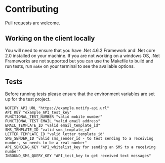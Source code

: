 # Contributing

Pull requests are welcome.

## Working on the client locally

You will need to ensure that you have .Net 4.6.2 Framework and .Net core 2.0 installed on your machine.
If you are not working on a windows OS, .Net Frameworks are not supported but you can use the Makefile to build and run tests, run `make` on your terminal to see the available options.

## Tests

Before running tests please ensure that the environment variables are set up for the test project.

```
NOTIFY_API_URL "https://example.notify-api.url"
API_KEY "example_API_test_key"
FUNCTIONAL_TEST_NUMBER "valid mobile number"
FUNCTIONAL_TEST_EMAIL "valid email address"
EMAIL_TEMPLATE_ID "valid email_template_id"
SMS_TEMPLATE_ID "valid sms_template_id"
LETTER_TEMPLATE_ID "valid letter_template_id"
SMS_SENDER_ID "valid sms_sender_id - to test sending to a receiving number, so needs to be a real number"
API_SENDING_KEY "API_whitelist_key for sending an SMS to a receiving number"
INBOUND_SMS_QUERY_KEY "API_test_key to get received text messages"
```
